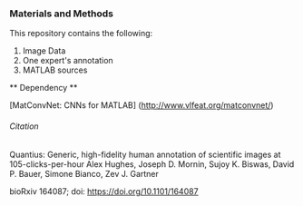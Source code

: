 ### Materials and Methods

This repository contains the following:
1. Image Data
2. One expert's annotation
3. MATLAB sources

** Dependency **

[MatConvNet: CNNs for MATLAB] (http://www.vlfeat.org/matconvnet/)


###### Citation

Quantius: Generic, high-fidelity human annotation of scientific images at 105-clicks-per-hour
Alex Hughes, Joseph D. Mornin, Sujoy K. Biswas, David P. Bauer, Simone Bianco, Zev J. Gartner

bioRxiv 164087; doi: https://doi.org/10.1101/164087 